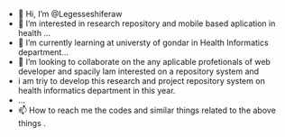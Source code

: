 - 👋 Hi, I’m @Legesseshiferaw
- 👀 I’m interested in research repository and mobile based aplication in health ...
- 🌱 I’m currently learning at universty of gondar in Health Informatics department...
- 💞️ I’m looking to collaborate on the any aplicable profetionals of web developer and spacily Iam interested on a repository system and 
- i am triy to develop this research and project repository system on health informatics department in this year.
-  ...
- 📫 How to reach me  the codes and similar things related to the above things .

<!---
Legesseshiferaw/Legesseshiferaw is a ✨ special ✨ repository because its `README.md` (this file) appears on your GitHub profile.
You can click the Preview link to take a look at your changes.
--->
